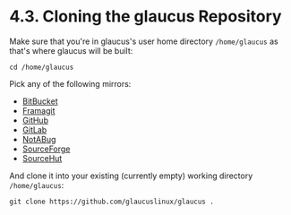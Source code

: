 # 4.3. Cloning the glaucus Repository
Make sure that you're in glaucus's user home directory `/home/glaucus` as that's
where glaucus will be built:

```Shell
cd /home/glaucus
```

Pick any of the following mirrors:

*   [BitBucket](https://bitbucket.org/glaucuslinux/glaucus)
*   [Framagit](https://framagit.org/glaucuslinux/glaucus)
*   [GitHub](https://github.com/glaucuslinux/glaucus)
*   [GitLab](https://gitlab.com/glaucuslinux/glaucus)
*   [NotABug](https://notabug.org/glaucuslinux/glaucus)
*   [SourceForge](https://git.code.sf.net/p/glaucuslinux/glaucus)
*   [SourceHut](https://git.sr.ht/~glaucuslinux/glaucus)

And clone it into your existing (currently empty) working directory
`/home/glaucus`:

```Shell
git clone https://github.com/glaucuslinux/glaucus .
```

